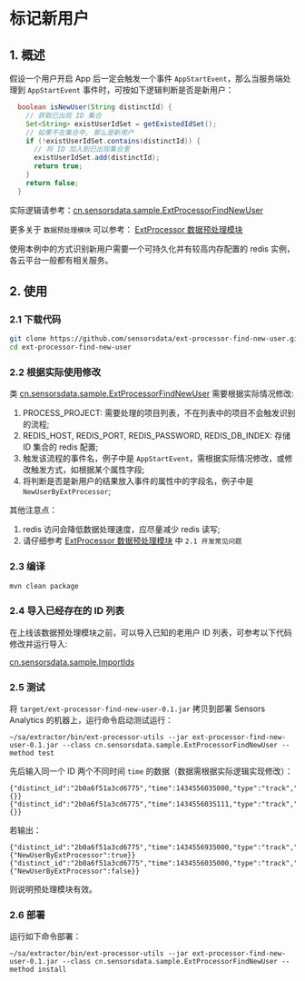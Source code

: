 # 标记新用户

## 1. 概述

假设一个用户开启 App 后一定会触发一个事件 `AppStartEvent`，那么当服务端处理到 `AppStartEvent` 事件时，可按如下逻辑判断是否是新用户：

```java
  boolean isNewUser(String distinctId) {
    // 获取已出现 ID 集合
    Set<String> existUserIdSet = getExistedIdSet();
    // 如果不在集合中, 那么是新用户
    if (!existUserIdSet.contains(distinctId)) {
      // 将 ID 加入到已出现集合里
      existUserIdSet.add(distinctId);
      return true;
    }
    return false;
  }
```

实际逻辑请参考：[cn.sensorsdata.sample.ExtProcessorFindNewUser](https://github.com/sensorsdata/ext-processor-find-new-user/blob/master/src/main/java/cn/sensorsdata/sample/ExtProcessorFindNewUser.java)

更多关于 `数据预处理模块` 可以参考：
[ExtProcessor 数据预处理模块](https://www.sensorsdata.cn/manual/ext_processor.html)

使用本例中的方式识别新用户需要一个可持久化并有较高内存配置的 redis 实例，各云平台一般都有相关服务。 

## 2. 使用

### 2.1 下载代码

```bash
git clone https://github.com/sensorsdata/ext-processor-find-new-user.git
cd ext-processor-find-new-user
```

### 2.2 根据实际使用修改

类 [cn.sensorsdata.sample.ExtProcessorFindNewUser](https://github.com/sensorsdata/ext-processor-find-new-user/blob/master/src/main/java/cn/sensorsdata/sample/ExtProcessorFindNewUser.java) 需要根据实际情况修改:

1. PROCESS_PROJECT: 需要处理的项目列表，不在列表中的项目不会触发识别的流程;
2. REDIS_HOST, REDIS_PORT, REDIS_PASSWORD, REDIS_DB_INDEX: 存储 ID 集合的 redis 配置;
3. 触发该流程的事件名，例子中是 `AppStartEvent`，需根据实际情况修改，或修改触发方式，如根据某个属性字段;
4. 将判断是否是新用户的结果放入事件的属性中的字段名，例子中是 `NewUserByExtProcessor`;

其他注意点：

1. redis 访问会降低数据处理速度，应尽量减少 redis 读写;
2. 请仔细参考 [ExtProcessor 数据预处理模块](https://github.com/sensorsdata/ext-processor-sample) 中 `2.1 开发常见问题`

### 2.3 编译

```bash
mvn clean package
```

### 2.4 导入已经存在的 ID 列表

在上线该数据预处理模块之前，可以导入已知的老用户 ID 列表，可参考以下代码修改并运行导入:

[cn.sensorsdata.sample.ImportIds](https://github.com/sensorsdata/ext-processor-find-new-user/blob/master/src/main/java/cn/sensorsdata/sample/ImportIds.java)

### 2.5 测试

将 `target/ext-processor-find-new-user-0.1.jar` 拷贝到部署 Sensors Analytics 的机器上，运行命令启动测试运行：

```
~/sa/extractor/bin/ext-processor-utils --jar ext-processor-find-new-user-0.1.jar --class cn.sensorsdata.sample.ExtProcessorFindNewUser --method test
```

先后输入同一个 ID 两个不同时间 `time` 的数据（数据需根据实际逻辑实现修改）：

```
{"distinct_id":"2b0a6f51a3cd6775","time":1434556035000,"type":"track","event":"AppStartEvent","project":"production","properties":{}}
{"distinct_id":"2b0a6f51a3cd6775","time":1434556035111,"type":"track","event":"AppStartEvent","project":"production","properties":{}}
```

若输出：

```
{"distinct_id":"2b0a6f51a3cd6775","time":1434556935000,"type":"track","event":"AppStartEvent","project":"production","properties":{"NewUserByExtProcessor":true}}
{"distinct_id":"2b0a6f51a3cd6775","time":1434556035000,"type":"track","event":"AppStartEvent","project":"production","properties":{"NewUserByExtProcessor":false}}
```

则说明预处理模块有效。

### 2.6 部署

运行如下命令部署：

```
~/sa/extractor/bin/ext-processor-utils --jar ext-processor-find-new-user-0.1.jar --class cn.sensorsdata.sample.ExtProcessorFindNewUser --method install
```

